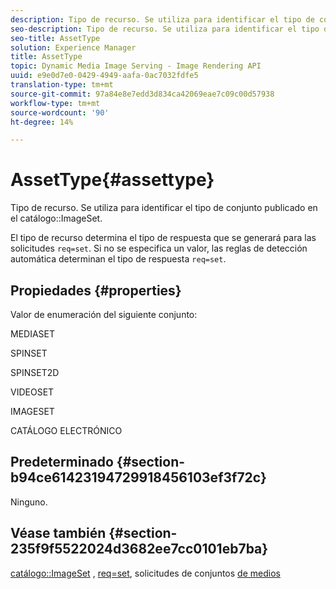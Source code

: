 ```yaml
---
description: Tipo de recurso. Se utiliza para identificar el tipo de conjunto publicado en el conjunto de imágenes de catálogo.
seo-description: Tipo de recurso. Se utiliza para identificar el tipo de conjunto publicado en el conjunto de imágenes de catálogo.
seo-title: AssetType
solution: Experience Manager
title: AssetType
topic: Dynamic Media Image Serving - Image Rendering API
uuid: e9e0d7e0-0429-4949-aafa-0ac7032fdfe5
translation-type: tm+mt
source-git-commit: 97a84e8e7edd3d834ca42069eae7c09c00d57938
workflow-type: tm+mt
source-wordcount: '90'
ht-degree: 14%

---
```



# AssetType{#assettype}

Tipo de recurso. Se utiliza para identificar el tipo de conjunto publicado en el catálogo::ImageSet.

El tipo de recurso determina el tipo de respuesta que se generará para las solicitudes `req=set`. Si no se especifica un valor, las reglas de detección automática determinan el tipo de respuesta `req=set`.

## Propiedades {#properties}

Valor de enumeración del siguiente conjunto:

MEDIASET

SPINSET

SPINSET2D

VIDEOSET

IMAGESET

CATÁLOGO ELECTRÓNICO

## Predeterminado {#section-b94ce61423194729918456103ef3f72c}

Ninguno.

## Véase también {#section-235f9f5522024d3682ee7cc0101eb7ba}

[catálogo::ImageSet](../../../../../../is-api/image-catalog/image-serving-api-ref/c-image-catalog-reference/c-image-svg-data-reference/c-image-data-reference/r-imageset-cat.md#reference-4764d347afd64afdaede9a74c7565256) ,  [req=set](/help/aem-is-ir-api/is-api/http-ref/image-serving-api-ref/c-http-protocol-reference/c-command-reference/r-req/r-req.md), solicitudes de conjuntos  [de medios](/help/aem-is-ir-api/is-api/http-ref/image-serving-api-ref/c-http-protocol-reference/c-syntax-and-features/r-media-set-requests.md)
